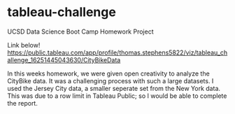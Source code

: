 # tableau-challenge
UCSD Data Science Boot Camp Homework Project

Link below!
https://public.tableau.com/app/profile/thomas.stephens5822/viz/tableau_challenge_16251445043630/CityBikeData

 In this weeks homework, we were given open creativity to analyze the CityBike data. It was a challenging process with such a large datasets. I used the Jersey City data, a smaller seperate set from the New York data. This was due to a row limit in Tableau Public; so I would be able to complete the report.    
